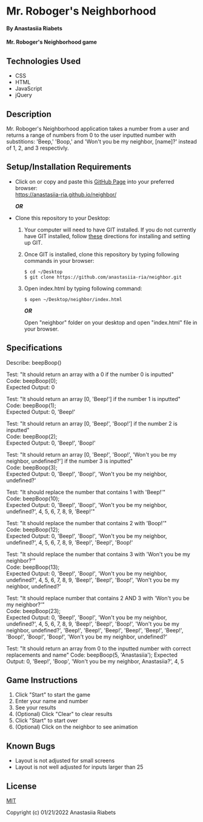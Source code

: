 # Mr. Roboger's Neighborhood

#### By Anastasiia Riabets

#### Mr. Roboger's Neighborhood game

## Technologies Used

* CSS
* HTML
* JavaScript
* jQuery

## Description

Mr. Roboger's Neighborhood application takes a number from a user and returns a range of numbers from 0 to the user inputted number with substitions: 'Beep,' 'Boop,' and 'Won't you be my neighbor, [name]?' instead of 1, 2, and 3 respectivly.

## Setup/Installation Requirements

* Click on or copy and paste this [GitHub Page](https://anastasiia-ria.github.io/neighbor/) into your preferred browser:<br>https://anastasiia-ria.github.io/neighbor/

  ***OR***

* Clone this repository to your Desktop:
  1. Your computer will need to have GIT installed. If you do not currently have GIT installed, follow [these](https://docs.github.com/en/get-started/quickstart/set-up-git) directions for installing and setting up GIT.
  2. Once GIT is installed, clone this repository by typing following commands in your browser:
      ```
      $ cd ~/Desktop
      $ git clone https://github.com/anastasiia-ria/neighbor.git
      ```
  3. Open index.html by typing following command: 
      ```
      $ open ~/Desktop/neighbor/index.html
      ```
      ***OR***

      Open "neighbor" folder on your desktop and open "index.html" file in your browser.

## Specifications

Describe: beepBoop()

Test: "It should return an array with a 0 if the number 0 is inputted"  
Code: beepBoop(0);  
Expected Output: 0  

Test: "It should return an array [0, 'Beep!'] if the number 1 is inputted"  
Code: beepBoop(1);  
Expected Output: 0, 'Beep!'  

Test: "It should return an array [0, 'Beep!', 'Boop!'] if the number 2 is inputted"  
Code: beepBoop(2);  
Expected Output: 0, 'Beep!', 'Boop!'

Test: "It should return an array [0, 'Beep!', 'Boop!', 'Won't you be my neighbor, undefined?'] if the number 3 is inputted"  
Code: beepBoop(3);  
Expected Output: 0, 'Beep!', 'Boop!', 'Won't you be my neighbor, undefined?'

Test: "It should replace the number that contains 1 with 'Beep!'"  
Code: beepBoop(10);  
Expected Output: 0, 'Beep!', 'Boop!', 'Won't you be my neighbor, undefined?', 4, 5, 6, 7, 8, 9, 'Beep!'"

Test: "It should replace the number that contains 2 with 'Boop!'"  
Code: beepBoop(12);  
Expected Output: 0, 'Beep!', 'Boop!', 'Won't you be my neighbor, undefined?', 4, 5, 6, 7, 8, 9, 'Beep!', 'Beep!', 'Boop!'

Test: "It should replace the number that contains 3 with 'Won't you be my neighbor?'"  
Code: beepBoop(13);  
Expected Output: 0, 'Beep!', 'Boop!', 'Won't you be my neighbor, undefined?', 4, 5, 6, 7, 8, 9, 'Beep!', 'Beep!', 'Boop!', 'Won't you be my neighbor, undefined?'

Test: "It should replace number that contains 2 AND 3 with 'Won't you be my neighbor?'"  
Code: beepBoop(23);  
Expected Output: 0, 'Beep!', 'Boop!', 'Won't you be my neighbor, undefined?', 4, 5, 6, 7, 8, 9, 'Beep!', 'Beep!', 'Boop!', 'Won't you be my neighbor, undefined?', 'Beep!', 'Beep!', 'Beep!', 'Beep!', 'Beep!', 'Beep!', 'Boop!', 'Boop!', 'Boop!', 'Won't you be my neighbor, undefined?'

Test: "It should return an array from 0 to the inputted number with correct replacements and name"
Code: beepBoop(5, 'Anastasiia');
Expected Output: 0, 'Beep!', 'Boop', 'Won't you be my neighbor, Anastasiia?', 4, 5

## Game Instructions

1. Click "Start" to start the game
2. Enter your name and number
3. See your results
4. (Optional) Click "Clear" to clear results
5. Click "Start" to start over
6. (Optional) Click on the neighbor to see animation

## Known Bugs

* Layout is not adjusted for small screens
* Layout is not well adjusted for inputs larger than 25

## License

[MIT](https://opensource.org/licenses/MIT)

Copyright (c) 01/21/2022 Anastasiia Riabets



